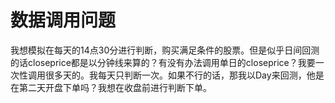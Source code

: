 # 数据调用问题

我想模拟在每天的14点30分进行判断，购买满足条件的股票。但是似乎日间回测的话closeprice都是以分钟线来算的？有没有办法调用单日的closeprice？我要一次性调用很多天的。我每天只判断一次。如果不行的话，那我以Day来回测，他是在第二天开盘下单吗？我想在收盘前进行判断下单。